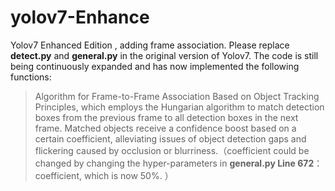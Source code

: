 # yolov7-Enhance
Yolov7 Enhanced Edition , adding frame association.
Please replace **detect.py** and **general.py** in the original version of Yolov7.
The code is still being continuously expanded and has now implemented the following functions:

> Algorithm for Frame-to-Frame Association Based on Object Tracking Principles, which employs the Hungarian algorithm to match detection boxes from the previous frame to all detection boxes in the next frame. Matched objects receive a confidence boost based on a certain coefficient, alleviating issues of object detection gaps and flickering caused by occlusion or blurriness.（coefficient could be changed by changing the hyper-parameters in **general.py Line 672**：coefficient, which is now 50%. ）

